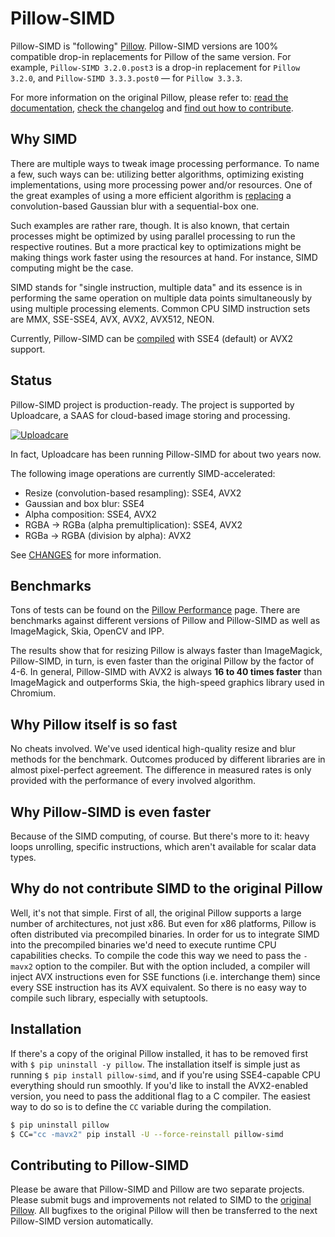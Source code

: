 # Pillow-SIMD

Pillow-SIMD is "following" [Pillow][original-docs].
Pillow-SIMD versions are 100% compatible
drop-in replacements for Pillow of the same version.
For example, `Pillow-SIMD 3.2.0.post3` is a drop-in replacement for
`Pillow 3.2.0`, and  `Pillow-SIMD 3.3.3.post0` — for `Pillow 3.3.3`.

For more information on the original Pillow, please refer to:
[read the documentation][original-docs],
[check the changelog][original-changelog] and
[find out how to contribute][original-contribute].


## Why SIMD

There are multiple ways to tweak image processing performance.
To name a few, such ways can be: utilizing better algorithms, optimizing existing implementations, 
using more processing power and/or resources. 
One of the great examples of using a more efficient algorithm is [replacing][gaussian-blur-changes] 
a convolution-based Gaussian blur with a sequential-box one.

Such examples are rather rare, though. It is also known, that certain processes might be optimized 
by using parallel processing to run the respective routines.
But a more practical key to optimizations might be making things work faster 
using the resources at hand. For instance, SIMD computing might be the case.

SIMD stands for "single instruction, multiple data" and its essence is 
in performing the same operation on multiple data points simultaneously 
by using multiple processing elements. 
Common CPU SIMD instruction sets are MMX, SSE-SSE4, AVX, AVX2, AVX512, NEON.

Currently, Pillow-SIMD can be [compiled](#installation) with SSE4 (default) or AVX2 support.


## Status

Pillow-SIMD project is production-ready.
The project is supported by Uploadcare, a SAAS for cloud-based image storing and processing.

[![Uploadcare][uploadcare.logo]][uploadcare.com]

In fact, Uploadcare has been running Pillow-SIMD for about two years now.

The following image operations are currently SIMD-accelerated:

- Resize (convolution-based resampling): SSE4, AVX2
- Gaussian and box blur: SSE4
- Alpha composition: SSE4, AVX2
- RGBA → RGBa (alpha premultiplication): SSE4, AVX2
- RGBa → RGBA (division by alpha): AVX2

See [CHANGES](CHANGES.SIMD.rst) for more information.


## Benchmarks

Tons of tests can be found on the [Pillow Performance][pillow-perf-page] page.
There are benchmarks against different versions of Pillow and Pillow-SIMD
as well as ImageMagick, Skia, OpenCV and IPP.

The results show that for resizing Pillow is always faster than ImageMagick, 
Pillow-SIMD, in turn, is even faster than the original Pillow by the factor of 4-6. 
In general, Pillow-SIMD with AVX2 is always **16 to 40 times faster** than 
ImageMagick and outperforms Skia, the high-speed graphics library used in Chromium.


## Why Pillow itself is so fast

No cheats involved. We've used identical high-quality resize and blur methods for the benchmark. 
Outcomes produced by different libraries are in almost pixel-perfect agreement. 
The difference in measured rates is only provided with the performance of every involved algorithm. 


## Why Pillow-SIMD is even faster

Because of the SIMD computing, of course. But there's more to it: 
heavy loops unrolling, specific instructions, which aren't available for scalar data types.


## Why do not contribute SIMD to the original Pillow

Well, it's not that simple. First of all, the original Pillow supports 
a large number of architectures, not just x86.
But even for x86 platforms, Pillow is often distributed via precompiled binaries.
In order for us to integrate SIMD into the precompiled binaries 
we'd need to execute runtime CPU capabilities checks.
To compile the code this way we need to pass the `-mavx2` option to the compiler.
But with the option included, a compiler will inject AVX instructions even
for SSE functions (i.e. interchange them) since every SSE instruction has its AVX equivalent.
So there is no easy way to compile such library, especially with setuptools.


## Installation

If there's a copy of the original Pillow installed, it has to be removed first
with `$ pip uninstall -y pillow`.
The installation itself is simple just as running `$ pip install pillow-simd`, 
and if you're using SSE4-capable CPU everything should run smoothly.
If you'd like to install the AVX2-enabled version, 
you need to pass the additional flag to a C compiler. 
The easiest way to do so is to define the `CC` variable during the compilation.

```bash
$ pip uninstall pillow
$ CC="cc -mavx2" pip install -U --force-reinstall pillow-simd
```


## Contributing to Pillow-SIMD

Please be aware that Pillow-SIMD and Pillow are two separate projects.
Please submit bugs and improvements not related to SIMD to the [original Pillow][original-issues].
All bugfixes to the original Pillow will then be transferred to the next Pillow-SIMD version automatically.


  [original-homepage]: https://python-pillow.org/
  [original-docs]: https://pillow.readthedocs.io/
  [original-issues]: https://github.com/python-pillow/Pillow/issues/new
  [original-changelog]: https://github.com/python-pillow/Pillow/blob/master/CHANGES.rst
  [original-contribute]: https://github.com/python-pillow/Pillow/blob/master/.github/CONTRIBUTING.md
  [gaussian-blur-changes]: https://pillow.readthedocs.io/en/3.2.x/releasenotes/2.7.0.html#gaussian-blur-and-unsharp-mask
  [pillow-perf-page]: https://python-pillow.org/pillow-perf/
  [pillow-perf-repo]: https://github.com/python-pillow/pillow-perf
  [uploadcare.com]: https://uploadcare.com/?utm_source=github&utm_medium=description&utm_campaign=pillow-simd
  [uploadcare.logo]: https://ucarecdn.com/dc4b8363-e89f-402f-8ea8-ce606664069c/-/preview/

